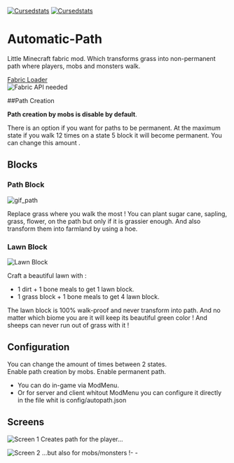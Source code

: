 [![Cursedstats](http://cf.way2muchnoise.eu/automatic-path.svg)](https://www.curseforge.com/minecraft/mc-mods/automatic-path) [![Cursedstats](http://cf.way2muchnoise.eu/versions/automatic-path.svg)](https://www.curseforge.com/minecraft/mc-mods/automatic-path)

# Automatic-Path

Little Minecraft fabric mod. Which transforms grass into non-permanent path where players, mobs and monsters walk.      
    
[Fabric Loader](https://fabricmc.net/use/ "Download Fabric Loader")   
![Fabric API needed](https://i.imgur.com/5J6bV5W.png)

##Path Creation

**Path creation by mobs is disable by default**.  

There is an option if you want for paths to be permanent. At the maximum state if you walk 12 times on a state 5 block it will become permanent. You can change this amount .  

## Blocks

### Path Block

![gif_path](https://raw.githubusercontent.com/lebonq/Automatic-Path/master/images_description/PathBlock.gif)

Replace grass where you walk the most !
You can plant sugar cane, sapling, grass, flower, on the path but only if it is grassier enough.
And also transform them into farmland by using a hoe.   

### Lawn Block

![Lawn Block](https://raw.githubusercontent.com/lebonq/Automatic-Path/master/images_description/lawn_block.png)

Craft a beautiful lawn with :  
- 1 dirt + 1 bone meals to get 1 lawn block.  
- 1 grass block + 1 bone meals to get 4 lawn block. 

The lawn block is 100% walk-proof and never transform into path. And no matter which biome you are it will keep its beautiful green color !
And sheeps can never run out of grass with it !

## Configuration
You can change the amount of times between 2 states.   
Enable path creation by mobs.
Enable permanent path.  

- You can do in-game via ModMenu.   
- Or for server and client whitout ModMenu you can configure it directly in the file whit is config/autopath.json    

## Screens

![Screen 1](https://raw.githubusercontent.com/lebonq/Automatic-Path/master/images_description/screen1.png)
Creates path for the player...


![Screen 2](https://raw.githubusercontent.com/lebonq/Automatic-Path/master/images_description/screen2.png)
...but also for mobs/monsters !- - 
